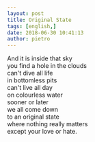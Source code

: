 ```yaml
---
layout: post
title: Original State
tags: [english,]
date: 2018-06-30 10:41:13
author: pietro
---
```

And it is inside that sky<br/>you find a hole in the clouds<br/>can't dive all life<br/>in bottomless pits<br/>can't live all day<br/>on colourless water<br/>sooner or later<br/>we all come down<br/>to an original state<br/>where nothing really matters<br/>except your love or hate.
